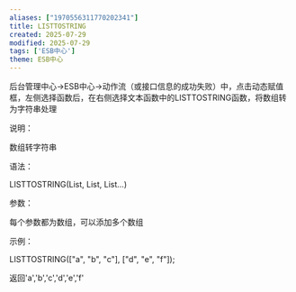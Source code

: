 ```yaml
---
aliases: ["1970556311770202341"]
title: LISTTOSTRING
created: 2025-07-29
modified: 2025-07-29
tags: ['ESB中心']
theme: ESB中心
---
```


后台管理中心->ESB中心->动作流（或接口信息的成功失败）中，点击动态赋值框，左侧选择函数后，在右侧选择文本函数中的LISTTOSTRING函数，将数组转为字符串处理

说明：

数组转字符串

语法：

LISTTOSTRING(List, List, List...)

参数：

每个参数都为数组，可以添加多个数组

示例：

LISTTOSTRING(["a", "b", "c"], ["d", "e", "f"]);

返回'a','b','c','d','e','f'